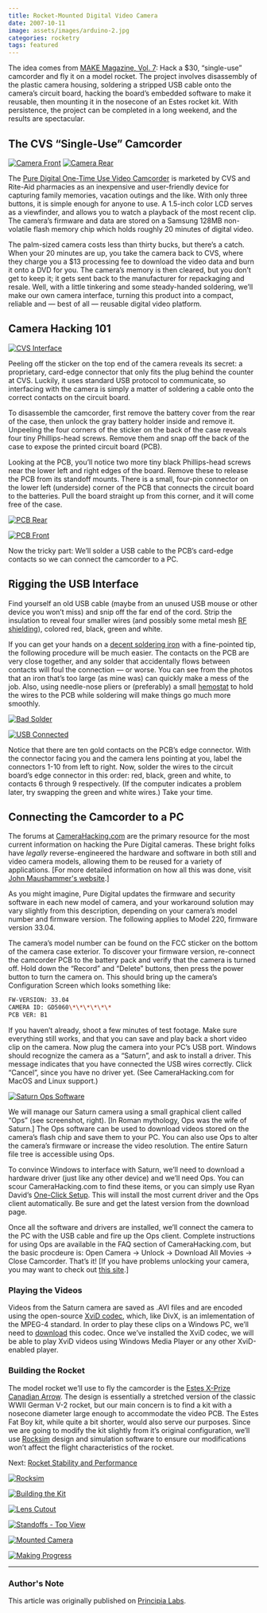```yaml
---
title: Rocket-Mounted Digital Video Camera
date: 2007-10-11
image: assets/images/arduino-2.jpg
categories: rocketry
tags: featured
---
```


The idea comes from [MAKE Magazine, Vol. 7](https://www.makezine.com/): Hack a \$30, “single-use” camcorder and fly it on a model rocket. The project involves disassembly of the plastic camera housing, soldering a stripped USB cable onto the camera’s circuit board, hacking the board’s embedded software to make it reusable, then mounting it in the nosecone of an Estes rocket kit. With persistence, the project can be completed in a long weekend, and the results are spectacular.

## The CVS “Single-Use” Camcorder

[![Camera Front](/web/20130105060430im_/http://principialabs.com/images/cvs_front_sm.jpg "Click to enlarge")](/web/20130105060430/http://principialabs.com/images/cvs_front.jpg) [![Camera Rear](/web/20130105060430im_/http://principialabs.com/images/cvs_back_sm.jpg "Click to enlarge")](/web/20130105060430/http://principialabs.com/images/cvs_back.jpg)

The [Pure Digital One-Time Use Video Camcorder](https://web.archive.org/web/20130105060430/http://www.puredigitalinc.com/products/otucvideo.html) is marketed by CVS and Rite-Aid pharmacies as an inexpensive and user-friendly device for capturing family memories, vacation outings and the like. With only three buttons, it is simple enough for anyone to use. A 1.5-inch color LCD serves as a viewfinder, and allows you to watch a playback of the most recent clip. The camera’s firmware and data are stored on a Samsung 128MB non-volatile flash memory chip which holds roughly 20 minutes of digital video.

The palm-sized camera costs less than thirty bucks, but there’s a catch. When your 20 minutes are up, you take the camera back to CVS, where they charge you a \$13 processing fee to download the video data and burn it onto a DVD for you. The camera’s memory is then cleared, but you don’t get to keep it; it gets sent back to the manufacturer for repackaging and resale. Well, with a little tinkering and some steady-handed soldering, we’ll make our own camera interface, turning this product into a compact, reliable and — best of all — reusable digital video platform.

## Camera Hacking 101

[![CVS Interface](/web/20130105060430im_/http://principialabs.com/images/interface_sm.jpg "Click to enlarge")](/web/20130105060430/http://principialabs.com/images/interface.jpg)

Peeling off the sticker on the top end of the camera reveals its secret: a proprietary, card-edge connector that only fits the plug behind the counter at CVS. Luckily, it uses standard USB protocol to communicate, so interfacing with the camera is simply a matter of soldering a cable onto the correct contacts on the circuit board.

To disassemble the camcorder, first remove the battery cover from the rear of the case, then unlock the gray battery holder inside and remove it. Unpeeling the four corners of the sticker on the back of the case reveals four tiny Phillips-head screws. Remove them and snap off the back of the case to expose the printed circuit board (PCB).

Looking at the PCB, you’ll notice two more tiny black Phillips-head screws near the lower left and right edges of the board. Remove these to release the PCB from its standoff mounts. There is a small, four-pin connector on the lower left (underside) corner of the PCB that connects the circuit board to the batteries. Pull the board straight up from this corner, and it will come free of the case.

[![PCB Rear](/web/20130105060430im_/http://principialabs.com/images/pcb_rear_sm.jpg "Click to enlarge")](/web/20130105060430/http://principialabs.com/images/pcb_rear.jpg)

[![PCB Front](/web/20130105060430im_/http://principialabs.com/images/pcb_front_sm.jpg "Click to enlarge")](/web/20130105060430/http://principialabs.com/images/pcb_front.jpg)

Now the tricky part: We’ll solder a USB cable to the PCB’s card-edge contacts so we can connect the camcorder to a PC.

## Rigging the USB Interface

Find yourself an old USB cable (maybe from an unused USB mouse or other device you won’t miss) and snip off the far end of the cord. Strip the insulation to reveal four smaller wires (and possibly some metal mesh [RF shielding](https://web.archive.org/web/20130105060430/http://en.wikipedia.org/wiki/Electromagnetic_shielding)), colored red, black, green and white.

If you can get your hands on a [decent soldering iron](https://web.archive.org/web/20130105060430/http://www.testequipmentdepot.com/weller/images/wes51.jpg) with a fine-pointed tip, the following procedure will be much easier. The contacts on the PCB are very close together, and any solder that accidentally flows between contacts will foul the connection — or worse. You can see from the photos that an iron that’s too large (as mine was) can quickly make a mess of the job. Also, using needle-nose pliers or (preferably) a small [hemostat](https://web.archive.org/web/20130105060430/http://www.sparkfun.com/commerce/advanced_search_result.php?keywords=hemostat) to hold the wires to the PCB while soldering will make things go much more smoothly.

[![Bad Solder](/web/20130105060430im_/http://principialabs.com/images/bad_solder_sm.jpg "Click to enlarge")](/web/20130105060430/http://principialabs.com/images/bad_solder.jpg)

[![USB Connected](/web/20130105060430im_/http://principialabs.com/images/video_pcb_sm.jpg "Click to enlarge")](/web/20130105060430/http://principialabs.com/images/video_pcb.jpg)

Notice that there are ten gold contacts on the PCB’s edge connector. With the connector facing you and the camera lens pointing at you, label the connectors 1-10 from left to right. Now, solder the wires to the circuit board’s edge connector in this order: red, black, green and white, to contacts 6 through 9 respectively. (If the computer indicates a problem later, try swapping the green and white wires.) Take your time.

## Connecting the Camcorder to a PC

The forums at [CameraHacking.com](https://web.archive.org/web/20130105060430/http://camerahacks.10.forumer.com/index.php?c=5) are the primary resource for the most current information on hacking the Pure Digital cameras. These bright folks have _legally_ reverse-engineered the hardware and software in both still and video camera models, allowing them to be reused for a variety of applications. \[For more detailed information on how all this was done, visit [John Maushammer's website](https://web.archive.org/web/20071212020550/http://www.maushammer.com/systems/cvscamcorder/index.html).\]

As you might imagine, Pure Digital updates the firmware and security software in each new model of camera, and your workaround solution may vary slightly from this description, depending on your camera’s model number and firmware version. The following applies to Model 220, firmware version 33.04.

The camera’s model number can be found on the FCC sticker on the bottom of the camera case exterior. To discover your firmware version, re-connect the camcorder PCB to the battery pack and verify that the camera is turned off. Hold down the “Record” and “Delete” buttons, then press the power button to turn the camera on. This should bring up the camera’s Configuration Screen which looks something like:

```bash
FW-VERSION: 33.04
CAMERA ID: GD5060\*\*\*\*\*\*
PCB VER: B1
```

If you haven’t already, shoot a few minutes of test footage. Make sure everything still works, and that you can save and play back a short video clip on the camera. Now plug the camera into your PC’s USB port. Windows should recognize the camera as a “Saturn”, and ask to install a driver. This message indicates that you have connected the USB wires correctly. Click “Cancel”, since you have no driver yet. (See CameraHacking.com for MacOS and Linux support.)

[![Saturn Ops Software](/web/20130105060430im_/http://principialabs.com/images/Saturn_Ops_sm.jpg "Click to enlarge")](/web/20130105060430/http://principialabs.com/images/Saturn_Ops.jpg)

We will manage our Saturn camera using a small graphical client called “Ops” (see screenshot, right). \[In Roman mythology, Ops was the wife of Saturn.\] The Ops software can be used to download videos stored on the camera’s flash chip and save them to your PC. You can also use Ops to alter the camera’s firmware or increase the video resolution. The entire Saturn file tree is accessible using Ops.

To convince Windows to interface with Saturn, we’ll need to download a hardware driver (just like any other device) and we’ll need Ops. You can scour CameraHacking.com to find these items, or you can simply use Ryan David’s [One-Click Setup](https://web.archive.org/web/20130105060430/http://ryandavid773.googlepages.com/ocs). This will install the most current driver and the Ops client automatically. Be sure and get the latest version from the download page.

Once all the software and drivers are installed, we’ll connect the camera to the PC with the USB cable and fire up the Ops client. Complete instructions for using Ops are available in the FAQ section of CameraHacking.com, but the basic procdeure is: Open Camera -> Unlock -> Download All Movies -> Close Camcorder. That’s it! \[If you have problems unlocking your camera, you may want to check out [this site](https://web.archive.org/web/20130105060430/http://freelowell.com/downloads/camcorderpage/Camerahacking.html).\]

### Playing the Videos

Videos from the Saturn camera are saved as .AVI files and are encoded using the open-source [XviD codec](https://web.archive.org/web/20130105060430/http://www.xvidmovies.com/info/), which, like DivX, is an imlementation of the MPEG-4 standard. In order to play these clips on a Windows PC, we’ll need to [download](https://web.archive.org/web/20130105060430/http://www.xvidmovies.com/codec/) this codec. Once we’ve installed the XviD codec, we will be able to play XviD videos using Windows Media Player or any other XviD-enabled player.

### Building the Rocket

The model rocket we’ll use to fly the camcorder is the [Estes X-Prize Canadian Arrow](https://web.archive.org/web/20130105060430/http://www.estesrockets.com/products.php?number=2188). The design is essentially a stretched version of the classic WWII German V-2 rocket, but our main concern is to find a kit with a nosecone diameter large enough to accommodate the video PCB. The Estes Fat Boy kit, while quite a bit shorter, would also serve our purposes. Since we are going to modify the kit slightly from it’s original configuration, we’ll use [Rocksim](https://web.archive.org/web/20130105060430/http://www.apogeerockets.com/rocksim.asp) design and simulation software to ensure our modifications won’t affect the flight characteristics of the rocket.

Next: [Rocket Stability and Performance](/web/20130105060430/http://principialabs.com/rocket-stability-and-performance)

[![Rocksim](/web/20130105060430im_/http://principialabs.com/images/rocksim_3d_sm.jpg "Click to enlarge")](/web/20130105060430/http://principialabs.com/images/rocksim_3d.jpg)

[![Building the Kit](/web/20130105060430im_/http://principialabs.com/images/v2_build_sm.jpg "Click to enlarge")](/web/20130105060430/http://principialabs.com/images/v2_build.jpg)

[![Lens Cutout](/web/20130105060430im_/http://principialabs.com/images/the_eye_sm.jpg "Click to enlarge")](/web/20130105060430/http://principialabs.com/images/the_eye.jpg)

[![Standoffs - Top View](/web/20130105060430im_/http://principialabs.com/images/standoffs_top_sm.jpg "Click to enlarge")](/web/20130105060430/http://principialabs.com/images/standoffs_top.jpg)

[![Mounted Camera](/web/20130105060430im_/http://principialabs.com/images/mounted_cam_sm.jpg "Click to enlarge")](/web/20130105060430/http://principialabs.com/images/mounted_cam.jpg)

[![Making Progress](/web/20130105060430im_/http://principialabs.com/images/progress2_sm.jpg "Click to enlarge")](/web/20130105060430/http://principialabs.com/images/progress2.jpg)

---

### Author's Note

This article was originally published on [Principia Labs](https://web.archive.org/web/20130105060430/http://principialabs.com/rocket-mounted-digital-video-camera/).
